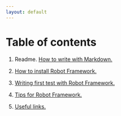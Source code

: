 ```yaml
---
layout: default
---
```


# Table of contents

1. Readme. [How to write with Markdown.](/posts/how-to-write-with-a-markdown)

2. [How to install Robot Framework.](/posts/robot-framework)

3. [Writing first test with Robot Framework.](/posts/first-test)

4. [Tips for Robot Framework.](/posts/Tips-and-Tricks)

5. [Useful links.](/posts/useful-links)
